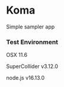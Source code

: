 # Koma
Simple sampler app


### Test Environment

OSX 11.6

SuperCollider v3.12.0

node.js v16.13.0
